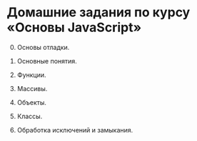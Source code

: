 # Домашние задания по курсу «Основы JavaScript»

0. Основы отладки.

1. Основные понятия.

2. Функции.

3. Массивы.

4. Объекты.

5. Классы.

6. Обработка исключений и замыкания.
